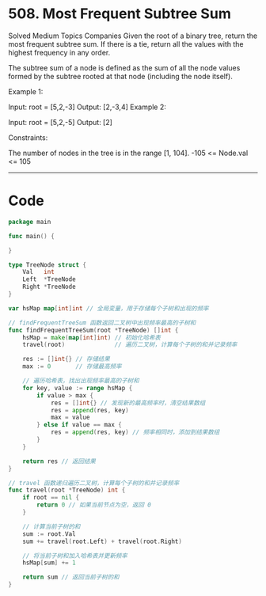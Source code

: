 # 508. Most Frequent Subtree Sum

Solved
Medium
Topics
Companies
Given the root of a binary tree, return the most frequent subtree sum. If there is a tie, return all the values with the highest frequency in any order.

The subtree sum of a node is defined as the sum of all the node values formed by the subtree rooted at that node (including the node itself).

Example 1:

Input: root = [5,2,-3]
Output: [2,-3,4]
Example 2:

Input: root = [5,2,-5]
Output: [2]

Constraints:

The number of nodes in the tree is in the range [1, 104].
-105 <= Node.val <= 105

---

# Code

```go
package main

func main() {

}

type TreeNode struct {
	Val   int
	Left  *TreeNode
	Right *TreeNode
}

var hsMap map[int]int // 全局变量，用于存储每个子树和出现的频率

// findFrequentTreeSum 函数返回二叉树中出现频率最高的子树和
func findFrequentTreeSum(root *TreeNode) []int {
	hsMap = make(map[int]int) // 初始化哈希表
	travel(root)              // 遍历二叉树，计算每个子树的和并记录频率

	res := []int{} // 存储结果
	max := 0       // 存储最高频率

	// 遍历哈希表，找出出现频率最高的子树和
	for key, value := range hsMap {
		if value > max {
			res = []int{} // 发现新的最高频率时，清空结果数组
			res = append(res, key)
			max = value
		} else if value == max {
			res = append(res, key) // 频率相同时，添加到结果数组
		}
	}

	return res // 返回结果
}

// travel 函数递归遍历二叉树，计算每个子树的和并记录频率
func travel(root *TreeNode) int {
	if root == nil {
		return 0 // 如果当前节点为空，返回 0
	}

	// 计算当前子树的和
	sum := root.Val
	sum += travel(root.Left) + travel(root.Right)

	// 将当前子树和加入哈希表并更新频率
	hsMap[sum] += 1

	return sum // 返回当前子树的和
}
```
